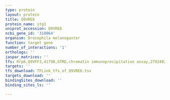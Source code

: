 ```yaml
---
type: protein
layout: protein
title: Q9VRE6
protein_name: stg1
uniprot_accession: Q9VRE6
ncbi_gene_id: '318064'
organism: Drosophila melanogaster
function: target gene
number_of_interactions: '1'
orthologs: ''
jaspar_matrices: ''
tfs: Rrp6,Q9VFF3,41798,GTRD,chromatin immunoprecipitation assay,27924024%5Buid%5D,No
targets: ''
tfs_download: TFLink_tfs_of_Q9VRE6.tsv
targets_download: ''
bindingSites_download: ''
binding_sites_ls: ''

---
```

